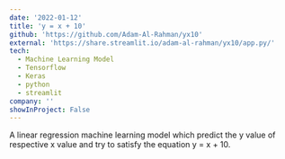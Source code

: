 ```yaml
---
date: '2022-01-12'
title: 'y = x + 10'
github: 'https://github.com/Adam-Al-Rahman/yx10'
external: 'https://share.streamlit.io/adam-al-rahman/yx10/app.py/'
tech:
  - Machine Learning Model
  - Tensorflow
  - Keras
  - python
  - streamlit
company: ''
showInProject: False
---
```


A linear regression machine learning model which predict the y value of respective x value and try to satisfy the equation y = x + 10.
